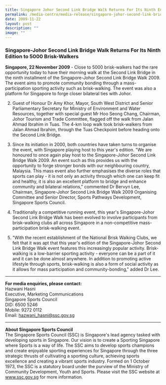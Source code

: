 ```yaml
---
title: Singapore Johor Second Link Bridge Walk Returns For Its Ninth Edition
permalink: /media-centre/media-release/singapore-johor-second-link-bridge-walk-returns-for-its-ninth-edition/
date: 2009-11-22
layout: post
description: ""
image: ""
---
```

### **Singapore-Johor Second Link Bridge Walk Returns For Its Ninth Edition to 5000 Brisk-Walkers**

**Singapore, 22 November 2009** - Close to 5000 brisk-walkers had the rare opportunity today to have their morning walk at the Second Link Bridge in the ninth installment of the Singapore-Johor Second Link Bridge Walk 2009. The event aims to promote community bonding through a mass-participation sporting activity such as brisk-walking. The event was also a platform for Singapore to forge closer bilateral ties with Johor.

2. Guest of Honour Dr Amy Khor, Mayor, South West District and Senior Parliamentary Secretary for Ministry of Environment and Water Resources, together with special guest Mr Hoo Seong Chang, Chairman, Johor Tourism and Trade Committee, flagged off the walk from Jalan Ahmad Ibrahim in Tuas. The 4-km loop walk took brisk-walkers from Jalan Ahmad Ibrahim, through the Tuas Checkpoint before heading onto the Second Link Bridge.

3. Since its initiation in 2000, both countries have taken turns to organise the event, with Singapore playing host to this year's edition. "We are honoured to once again play host to the Singapore-Johor Second Link Bridge Walk 2009. An event such as this provides us with the opportunity to forge stronger bonds with our neighbouring country, Malaysia. This mass event also further emphasises the diverse roles that sports can play - it is not only an activity through which one can keep fit and healthy, it is also an excellent platform to bridge and enhance community and bilateral relations," commented Dr Bervyn Lee, Chairman, Singapore-Johor Second Link Bridge Walk 2009 Organising Committee and Senior Director, Sports Pathways Development, Singapore Sports Council.

4. Traditionally a competitive running event, this year's Singapore-Johor Second Link Bridge Walk has been evolved to involve participants from brisk-walking clubs all across Singapore in a non-competitive mass-participation brisk-walking event.

5. "With the recent establishment of the National Brisk Walking Clubs, we felt that it was apt that this year's edition of the Singapore-Johor Second Link Bridge Walk event features this increasingly popular activity. Brisk-walking is a low-barrier sporting activity - everyone can be a part of it and it can be done almost anywhere. In addition to promoting active lifestyle through sports, brisk-walking is also a form of social activity as it allows for mass participation and community-bonding," added Dr Lee.

---

**For media enquiries, please contact:**
<br>
Hazwani Hasni
<br>
Executive, Marketing Communications
<br>
Singapore Sports Council
<br>
DID: 6500 5246
<br>
Mobile: 9272 0112
<br>
Email: [hazwani_hasni@ssc.gov.sg](mailto:hazwani_hasni@ssc.gov.sg)

---

**About Singapore Sports Council**<br>
The Singapore Sports Council (SSC) is Singapore's lead agency tasked with developing sports in Singapore. Our vision is to create a Sporting Singapore where Sports is a way of life. The SSC aims to develop sports champions and create enjoyable sporting experiences for Singapore through the three strategic thrusts of cultivating a sporting culture, achieving sports excellence and creating a vibrant sports industry. Formed on 1 October 1973, the SSC is a statutory board under the purview of the Ministry of Community Development, Youth and Sports. Please visit the SSC website at www.ssc.gov.sg for more information.